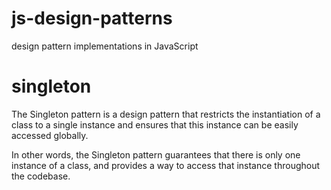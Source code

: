 # js-design-patterns
design pattern implementations in JavaScript

# singleton
The Singleton pattern is a design pattern that restricts the instantiation of a class to a single instance and ensures that this instance can be easily accessed globally.

In other words, the Singleton pattern guarantees that there is only one instance of a class, and provides a way to access that instance throughout the codebase.

